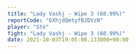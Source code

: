 ```yaml
---
title: "Lady Vashj - Wipe 3 (68.99%)"
reportCode: "6XhjdQmtyfBJDVzN"
player: "Sté"
fight: "Lady Vashj - Wipe 3 (68.99%)"
date: 2021-10-03T19:05:08.133000+00:00
---
```

